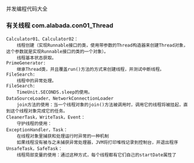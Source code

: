 并发编程代码大全

### 有关线程 com.alabada.con01_Thread
    Calculator01、Calculator02：
        线程创建（实现Runnable接口的类，使用带参数的Thread构造器来创建Thread对象，这个参数就是实现Runnable接口的类的一个对象）。
        线程基本状态获取。
    PrimeGenerator:
        继承Thread类，并且覆盖run()方法的方式来创建线程，并测试中断线程。
    FileSearch:
        线程中的异常处理。
    FileSearch:
        TimeUnit.SECONDS.sleep的使用。
    DataSourceLoader、NetworkConnectionLoader
        join方法的使用：当一个线程对象的join()方法被调用时，调用它的线程将被挂起，直到这个线程对象完成它的任务。
    CleanerTask，WriteTask，Event：
        守护线程的使用：
    ExceptionHandler，Task：
        在线程对象里捕获和处理运行时异常的一种机制
        如果线程没有被与之未捕获异常处理器，JVM将打印堆栈记录到控制台，并退出程序
    UnsafeTask，SafeTask：
        线程局部变量的使用：通过这种方式，每个线程都有它们自己的startDate属性了
















